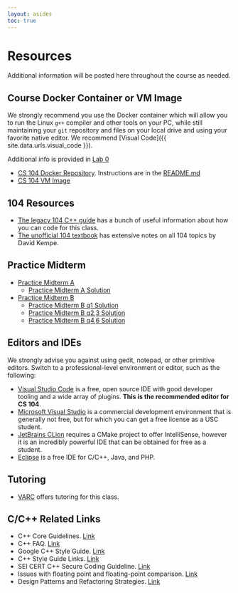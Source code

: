 ```yaml
---
layout: asides
toc: true
---
```


# Resources

Additional information will be posted here throughout the course as needed.

## Course Docker Container or VM Image

We strongly recommend you use the Docker container which will allow you to run the Linux `g++` compiler and other tools on your PC, while still maintaining your `git` repository and files on your local drive and using your favorite native editor. We recommend [Visual Code]({{ site.data.urls.visual_code }}). 

Additional info is provided in [Lab 0]({{site.url}}/labs/lab0/index.html)

 - [CS 104 Docker Repository]({{site.data.urls.docker_repo}}). Instructions are in the [README.md]({{site.data.urls.docker_repo}}/blob/main/README.md)
 - [CS 104 VM Image]({{site.data.urls.vm}})

## 104 Resources

- [The legacy 104 C++ guide](./guide-coding.pdf) has a bunch of useful information about how you can code for this class. 
- [The unofficial 104 textbook](./textbook-data-structures.pdf) has extensive notes on all 104 topics by David Kempe.

## Practice Midterm

- [Practice Midterm A](./midterm-b.pdf)
  - [Practice Midterm A Solution](./midterm-b-sol.pdf) 
- [Practice Midterm B](./midterm-c.pdf)
  - [Practice Midterm B q1 Solution](./midterm-c-q1sol.png)
  - [Practice Midterm B q2,3 Solution](./midterm-c-q2q3sol.pdf)
  - [Practice Midterm B q4,6 Solution](./midterm-c-q4q6sol.pdf)

## Editors and IDEs

We strongly advise you against using gedit, notepad, or other primitive editors.
Switch to a professional-level environment or editor, such as the following:

- [Visual Studio Code](https://code.visualstudio.com/) is a free, open source IDE with good developer tooling and a wide array of plugins. **This is the recommended editor for CS 104**.
- [Microsoft Visual Studio](https://visualstudio.microsoft.com/) is a commercial development environment that is generally not free, but for which you can get a free license as a USC student.
- [JetBrains CLion](https://www.jetbrains.com/clion/) requires a CMake project to offer IntelliSense, however it is an incredibly powerful IDE that can be obtained for free as a student.
- [Eclipse](https://www.eclipse.org/) is a free IDE for C/C++, Java, and PHP.

## Tutoring

- [VARC](http://viterbi.usc.edu/varc/) offers tutoring for this class.

## C/C++ Related Links

- C++ Core Guidelines. [Link](https://isocpp.org/wiki/faq/coding-standards)
- C++ FAQ. [Link](https://isocpp.org/faq)
- Google C++ Style Guide. [Link](https://google.github.io/styleguide/cppguide.html)
- C++ Style Guide Links. [Link](http://isocpp.github.io/CppCoreGuidelines/CppCoreGuidelines)
- SEI CERT C++ Secure Coding Guideline. [Link](https://wiki.sei.cmu.edu/confluence/pages/viewpage.action?pageId=88046682)
- Issues with floating point and floating-point comparison. [Link](https://randomascii.wordpress.com/2012/02/25/comparing-floating-point-numbers-2012-edition/)
- Design Patterns and Refactoring Strategies. [Link](https://sourcemaking.com/)


<!--
## Background Lectures

 - Mark Redekopp put together [several lectures](http://ee.usc.edu/~redekopp/csmodules.html) recapping material that you should have learned in CSCI 103. These may be particularly helpful if you are a transfer student and your intro class was not as comprehensive as CSCI 103.

 -->